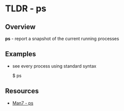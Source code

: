 TLDR - ps
==========

Overview
--------

**ps** - report a snapshot of the current running processes

Examples
--------

- see every process using standard syntax

	$ ps

Resources
---------

- [Man7 - ps](http://man7.org/linux/man-pages/man1/ps.1.html)